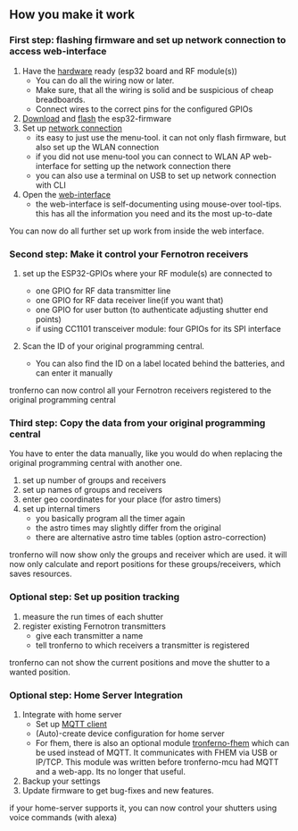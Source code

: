 ## How you make it work



### First step: flashing firmware and set up network connection to access web-interface


 1. Have the [hardware](hardware.md) ready (esp32 board and RF module(s))
    * You can do all the wiring now or later.
    * Make sure, that all the wiring is solid and be suspicious of cheap breadboards.
    *  Connect wires to the correct pins for the configured GPIOs
 1. [Download](https://codeload.github.com/zwiebert/tronferno-mcu-bin/zip/master) and [flash](starter_flash-de.md) the esp32-firmware
 1. Set up [network connection](network.md)
    * its easy to just use the menu-tool. it can not only flash firmware, but also set up the WLAN connection
    * if you did not use menu-tool you can connect to WLAN AP web-interface for setting up the network connection there
    * you can also use a terminal on USB to set up network connection with CLI
 2. Open the [web-interface](webserver.md)
    * the web-interface is self-documenting using mouse-over tool-tips. this has all the information you need and its the most up-to-date

You can now do all further set up work from inside the web interface.

### Second step: Make it control your Fernotron receivers
 1. set up the ESP32-GPIOs where your RF module(s) are connected to
    * one GPIO for RF data transmitter line
    * one GPIO for RF data receiver line(if you want that)
    * one GPIO for user button (to authenticate adjusting shutter end points)
    * if using CC1101 transceiver module: four GPIOs for its SPI interface
  
 4. Scan the ID of your original programming central.
      * You can also find the ID on a label located behind the batteries, and can enter it manually

 tronferno can now control all your Fernotron receivers registered to the original programming central

### Third step: Copy the data from your original programming central

  You have to enter the data manually, like you would do when replacing the original programming central with another one.

 1. set up number of groups and receivers
 2. set up names of groups and receivers
 1. enter geo coordinates for your place (for astro timers)
 3. set up internal timers
    * you basically program all the timer again
    * the astro times may slightly differ from the original
    * there are alternative astro time tables (option astro-correction)

tronferno will now show only the groups and receiver which are used. it will now only calculate and report positions for these groups/receivers, which saves resources.
  
### Optional step: Set up position tracking
   
  1. measure the run times of each shutter
  2. register existing Fernotron transmitters
      * give each transmitter a name
      * tell tronferno to which receivers a transmitter is registered
  
tronferno can not show the current positions and move the shutter to a wanted position.

### Optional step: Home Server Integration   
 1. Integrate with home server
    * Set up [MQTT client](mqtt.md)
    * (Auto)-create device configuration for home server
    * For fhem, there is also an optional module [tronferno-fhem](https://github.com/zwiebert/tronferno-fhem) which can be used instead of MQTT. It communicates with FHEM via USB or IP/TCP. This module was written before tronferno-mcu had MQTT and a web-app. Its no longer that useful.
 2.  Backup your settings
 3.  Update firmware to get bug-fixes and new features.

 if your home-server supports it, you can now control your shutters using voice commands (with alexa)
